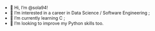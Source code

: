 - 👋 Hi, I’m @sola94!
- 👀 I’m interested in a career in Data Science / Software Engineering ;
- 🌱 I’m currently learning C ;
- 💞️ I’m looking to improve my Python skills too.

<!---
sola94/sola94 is a ✨ special ✨ repository because its `README.md` (this file) appears on your GitHub profile.
You can click the Preview link to take a look at your changes.
--->
